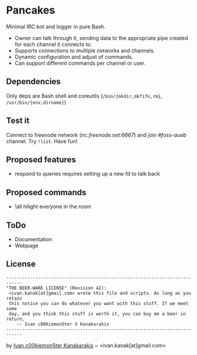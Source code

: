 Pancakes
========
Minimal IRC bot and logger in pure Bash.

- Owner can talk through it, sending data to the appropriate
  pipe created for each channel it connects to.
- Supports connections to multiple networks and channels.
- Dynamic configuration and adjust of commands.
- Can support different commands per channel or user.

Dependencies
------------
Only deps are Bash shell and coreutils
(`/bin/{mkdir,mkfifo,rm}`, `/usr/bin/{env,dirname}`)

Test it
-------
Connect to freenode network (_irc.freenode.net:6667_)
and join _#foss-aueb_ channel. Try `!list`. Have fun!

Proposed features
-----------------
- respond to queries
  requires setting up a new fd to talk back

Proposed commands
-----------------
- !all
  hilight everyone in the room

ToDo
----
- Documentation
- Webpage

License
-------

    ----------------------------------------------------------------------------
    "THE BEER-WARE LICENSE" (Revision 42):
     <ivan.kanak[at]gmail.com> wrote this file and scripts. As long as you retain
     this notice you can do whatever you want with this stuff. If we meet some
     day, and you think this stuff is worth it, you can buy me a beer in return,
        -- Ivan c00kiemon5ter V Kanakarakis
    ----------------------------------------------------------------------------

by [Ivan c00kiemon5ter Kanakarakis][blog] ~ <ivan.kanak[at]gmail.com>

  [blog]: http://c00kiemon5ter.github.com

